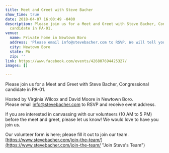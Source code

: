 ```yaml
---
title: Meet and Greet with Steve Bacher
show_time: true
date: 2018-04-07 16:00:49 -0400
description: Please join us for a Meet and Greet with Steve Bacher, Congressional
  candidate in PA-01. 
venue:
  name: Private home in Newtown Boro
  address: 'Please email info@stevebacher.com to RSVP. We will tell you the address. '
  city: Newtown Boro
  state: PA
  zip: ''
link: https://www.facebook.com/events/426807694425327/
images: []

---
```

Please join us for a Meet and Greet with Steve Bacher, Congressional candidate in PA-01.   
  
Hosted by Virginia Wilcox and David Moore in Newtown Boro.  
Please email info@stevebacher.com to RSVP and receive event address.   
  
If you are interested in canvassing with our volunteers (10 AM to 5 PM) before the meet and greet, please let us know! We would love to have you join us.   
  
Our volunteer form is here; please fill it out to join our team.   
[https://www.stevebacher.com/join-the-team/](https://www.stevebacher.com/join-the-team/ "Join Steve's Team")